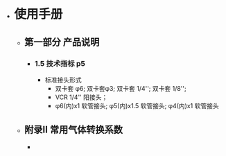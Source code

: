 - # 使用手册
    - ## 第一部分 产品说明
        - ### 1.5 技术指标 p5
            - 标准接头形式
                - 双卡套 φ6; 双卡套φ3; 双卡套 1/4''; 双卡套 1/8'';
                - VCR 1/4'' 阳接头；
                - φ6(内)x1 软管接头; φ5(内)x1.5 软管接头; φ4(内)x1 软管接头
    - ## 附录Ⅱ 常用气体转换系数
        - 
